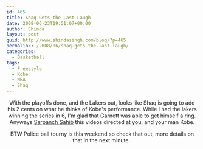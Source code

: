 ```yaml
---
id: 465
title: Shaq Gets the Last Laugh
date: 2008-06-23T19:51:07+00:00
author: Shinda
layout: post
guid: http://www.shindasingh.com/blog/?p=465
permalink: /2008/06/shaq-gets-the-last-laugh/
categories:
  - Basketball
tags:
  - Freestyle
  - Kobe
  - NBA
  - Shaq
---
```

<p style="text-align: center;">
  With the playoffs done, and the Lakers out, looks like Shaq is going to add his 2 cents on what he thinks of Kobe's performance. While I had the lakers winning the series in 6, I'm glad that Garnett was able to get himself a ring. Anyways <a href="http://pindgagan.com">Sarpanch Sahib</a> this videos directed at you, and your man Kobe.
</p>

<p style="text-align: center;">
</p>

<p style="text-align: center;">
  BTW Police ball tourny is this weekend so check that out, more details on that in the next minute..
</p>